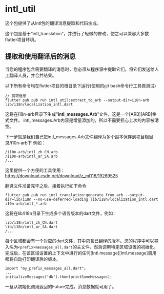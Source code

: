 intl_util
====
这个包提供了从Intl包的翻译消息提取和代码生成。

这个包是基于“intl_translation”，并进行了轻微的修改，使之可以兼容大多数flutter项目环境。

## 提取和使用翻译后的消息

当您的程序包含需要翻译的消息时，您必须从程序源中提取它们，将它们发送给人工翻译人员，并合并结果。

以下所有命令均在flutter项目的根目录下运行(使用的git bash命令行工具做测试)
```
// 提取信息
flutter pub pub run intl_util:extract_to_arb --output-dir=i18n-arb lib/i18n/localization_intl.dart
```

这将在i18n-arb目录下生成"**intl_messages.Arb**"文件，这是一个[ARB][ARB]格式文件。
intl_messages.Arb内容是增量添加的，所以不需要担心上次的内容被清空。

下一步就是我们自己把intl_messages.Arb文件翻译为多个副本保存到项目根目录/i10n-arb下
例如：

```
/i10n-arb/intl_zh_CN.arb
/i10n-arb/intl_ar_SA.arb
/...
```
这里提供一个方便的工具使用：https://download.csdn.net/download/z_ml118/19269525

翻译文件准备完毕之后，接着执行如下命令
```
flutter pub pub run intl_translation:generate_from_arb --output-dir=lib/i18n --no-use-deferred-loading lib/i18n/localization_intl.dart i10n-arb/intl_*.arb
```
这将在lib/i18n目录下生成多个语言版本的dart文件，例如：

```
lib/i18n/intl_zh_CN.dart
lib/i18n/intl_ar_SA.dart
/...
```
每个区域都会有一个对应的dart文件，其中包含已翻译的版本。您的程序中可以导入名为`<prefix>messages_all.dart`的主文件，然后调用特定区域设置的初始化。完成后，在该区域设置的上下文中进行的任何[Intl.message][Intl.message]调用都将自动打印翻译后的版本。

```
import "my_prefix_messages_all.dart";
...
initializeMessages("dk").then(printSomeMessages);
```


一旦从初始化调用返回的Future完成，消息数据就可用了。
